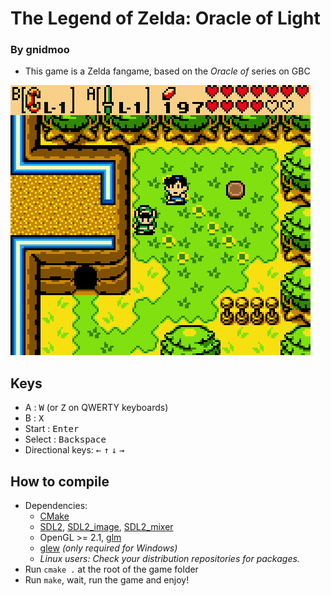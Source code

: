 # The Legend of Zelda: Oracle of Light

### By gnidmoo

- This game is a Zelda fangame, based on the *Oracle of* series on GBC

![](screenshot.png?raw=true)

## Keys

- A : <kbd>W</kbd> (or <kbd>Z</kbd> on QWERTY keyboards)
- B : <kbd>X</kbd>
- Start : <kbd>Enter</kbd>
- Select : <kbd>Backspace</kbd>
- Directional keys: <kbd>&larr;</kbd> <kbd>&uarr;</kbd> <kbd>&darr;</kbd> <kbd>&rarr;</kbd>

## How to compile

- Dependencies:
    - [CMake](http://www.cmake.org/download/)
    - [SDL2](https://www.libsdl.org/download-2.0.php), [SDL2_image](https://www.libsdl.org/projects/SDL_image/), [SDL2_mixer](https://www.libsdl.org/projects/SDL_mixer/)
    - OpenGL >= 2.1, [glm](http://sourceforge.net/projects/ogl-math/files/latest/download?source=files)
    - [glew](http://sourceforge.net/projects/glew/files/latest/download) *(only required for Windows)*
    - _Linux users: Check your distribution repositories for packages._
- Run `cmake .` at the root of the game folder
- Run `make`, wait, run the game and enjoy!

